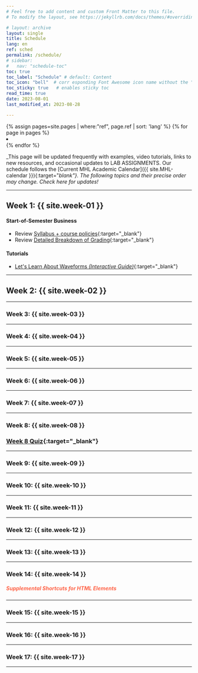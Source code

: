 ```yaml
---
# Feel free to add content and custom Front Matter to this file.
# To modify the layout, see https://jekyllrb.com/docs/themes/#overriding-theme-defaults

# layout: archive
layout: single   
title: Schedule   
lang: en   
ref: sched   
permalink: /schedule/   
# sidebar:
#   nav: "schedule-toc"   
toc: true  
toc_label: "Schedule" # default: Content
toc_icon: "bell"  # corr esponding Font Awesome icon name without the "fa" prefix
toc_sticky: true   # enables sticky toc 
read_time: true  
date: 2023-08-01  
last_modified_at: 2023-08-28  

---
```


<link rel="stylesheet" href="https://cdn.jsdelivr.net/gh/lipis/flag-icons@6.11.0/css/flag-icons.min.css"/>

<div class="lang-sidebar">
  {% assign pages=site.pages | where:"ref", page.ref | sort: 'lang' %}
  {% for page in pages %}
    <li class="zoom"><a href="{{ page.url }}" class="{{ page.lang }}"><span class="fi fi-{{ page.lang }}"></span></a></li>
  {% endfor %}
</div>

<div class="top-h1-icon">
  <i class="fas fa-bell fa-2x"></i>
</div>

<!-- <img src="/Goldford-MTEC1003/assets/organized.gif" alt="organized" width="400" align="right"> -->

<!-- # Schedule -->
_This page will be updated frequently with examples, video tutorials, links to new resources, and occasional updates to LAB ASSIGNMENTS. Our schedule follows the [Current MHL Academic Calendar]({{ site.MHL-calendar }}){:target="_blank"}. The following topics and their precise order may change. Check here for updates!_  

* * *

## Week 1: {{ site.week-01 }}

<!-- ### [Week #1 Survey/Quiz — Personal Info, Syllabus Elements](https://forms.gle/HeYNxzVSuG67M3Nb8){:target="_blank"}   -->
<!-- * _Complete the quizlet above as part of today's participation._   -->

#### Start-of-Semester Business  

* Review [Syllabus + course policies](/MHL-studio-methods/){:target="_blank"}  
* Review [Detailed Breakdown of Grading](/MHL-studio-methods/grading.html){:target="_blank"}  
<!-- * Review [Keys for Success in MTEC1003](/Goldford-MTEC1003/resources/week.01/keys.for.success.html){:target="_blank"}   -->

#### Tutorials
* [Let's Learn About Waveforms _(Interactive Guide)_](https://pudding.cool/2018/02/waveforms/){:target="_blank"}  

<!-- #### Video Tutorial
##### Stepping Through Week 1 Slides + Labs    

<div class="video">
    <figure>
        <iframe width="560" height="315" src="https://www.youtube.com/embed/O617zAPuNng" frameborder="0" allowfullscreen></iframe>
    </figure>
</div>
_Normally we won't record our classes but sometimes we may in order to clarify complex topics. This video is archived from a previous version of this class, but the directions are all the same. For the 2 labs (below) this week, enter your respones in the text files and then save your changes directly on GitHub (i.e. "commit" your changes), as demonstrated and described in class and in this video. The slides above will help guide you to these answers, so be sure to study them and use to your advantage. Don't forget to study the slides for Week 2 before next class!_   

##### Lab Assignments

<div class="instructornote"><p markdown="span"><em>{{ site.weekly-deadline-statement }}</em></p></div>  
* [Setting Up GitHub for Submitting Labs](/Goldford-MTEC1003/labs/01/how.to.submit.1st.week.labs.html){:target="_blank"}  
* [Lab 1 / Part 1: Commands + Navigation](https://github.com/einbahnstrasse/mtec1003-week1-labs/blob/master/lab.01.part1.commands.navigation.txt){:target="_blank"}  
* [Lab 1 / Part 2: Download + (Un)Compress](https://github.com/einbahnstrasse/mtec1003-week1-labs/blob/master/lab.01.part2.download.compress.txt){:target="_blank"}   -->

* * *

<!-- <a id="w2"></a> -->
<!-- <h3 class="schedule-page-date">Week 2: {{ site.week-02 }}</h3> -->
## Week 2: {{ site.week-02 }}

<!-- ### File System: Shell Scripting, Permissions, Date/Time, Editing Files  

### [Week 2 Quizlet](https://forms.gle/vFneHmAUaNeTaHo4A){:target="_blank"}  
* _Complete the quizlet above as part of today's attendance + participation._  

<h5 style="color:Tomato;"><b>SLIDES</b></h5>  
* [Review](/Goldford-MTEC1003/labs/03/review.html#1.0){:target="_blank"}  
* [Working With Files](/Goldford-MTEC1003/labs/03/working-with-files.html){:target="_blank"}  
* [File Permissions, Editing, Date + Time, Shell Scripting](/Goldford-MTEC1003/labs/03/permissions-editing-date-time.html){:target="_blank"}  
* [Shell Scripting: Some Odds and Ends](/Goldford-MTEC1003/labs/04/shell-scripting.html#1.0){:target="_blank"}  

<h5 style="color:Tomato;"><b>LAB ASSIGNMENTS</b></h5>
* [Submitting Week 2 Labs](/Goldford-MTEC1003/labs/02/how.to.submit.2nd.week.labs.html){:target="_blank"}  
* Lab 2 / Part 1 has been removed: We'll only complete the following 2 labs this week!    
* [Lab 2 / Part 2: Working with Files](/Goldford-MTEC1003/labs/02/lab.02.part2.working.with.files.txt){:target="_blank"}  
* [Lab 2 / Part 3: Shell Scripting, Permissions, Editing Text, Date + Time](/Goldford-MTEC1003/labs/02/lab.02.part3.shell.scripting.txt){:target="_blank"}   -->

* * *

<a id="w3"></a>
<h3 class="schedule-page-date">Week 3: {{ site.week-03 }}</h3>
<!-- ### Version Control: Introduction to GIT, Concepts + Basic Commands   -->

* * *

<a id="w4"></a>
<h3 class="schedule-page-date">Week 4: {{ site.week-04 }}</h3>
<!-- ### Version Control: Local/Remote Repositories + Collaboration Via _GitHub_   -->

* * *

<a id="w5"></a>
<h3 class="schedule-page-date">Week 5: {{ site.week-05 }}</h3>
<!-- ### JavaScript + Python: Introduction, Variables, Types, Input/Output -->

* * *

<a id="w6"></a>
<h3 class="schedule-page-date">Week 6: {{ site.week-06 }}</h3>
<!-- ### Review: Version Control + Basic JavaScript/Python   -->


* * *

<a id="w7"></a>
<h3 class="schedule-page-date">Week 7: {{ site.week-07 }}</h3>
<!-- ### Javascript + Python: Conditionals -->
<!-- <p class="redish"><i>Spring Recess 3/27-4/4. See <a href="https://www.citytech.cuny.edu/registrar/docs/spring_2021.pdf" target="_blank">CityTech Spring 2021 Schedule.</a></i></p> -->  

* * *

<a id="w8"></a>
<h3 class="schedule-page-date">Week 8: {{ site.week-08 }}</h3>
<!-- ### JavaScript + Python: For Loops   -->

### [Week 8 Quiz](https://forms.gle/h5XMi7Gy1UDLAGta6){:target="_blank"}  


* * *

<a id="w9"></a>
<h3 class="schedule-page-date">Week 9: {{ site.week-09 }}</h3>
<!-- ### Javascript + Python: Function Definitions + Function Calls -->

* * *

<a id="w10"></a>
<h3 class="schedule-page-date">Week 10: {{ site.week-10 }}</h3>
<!-- ### Introduction to Python Data Visualization + Mapping -->
<!-- ### Review Week   -->

* * *

<a id="w11"></a>
<h3 class="schedule-page-date">Week 11: {{ site.week-11 }}</h3>  
<!-- ### Javascript + Python: More Kinds of Loops    -->


* * *

<a id="w12"></a>
<h3 class="schedule-page-date">Week 12: {{ site.week-12 }}</h3>
<!-- ### HTML/CSS: Introduction   -->

* * *

<a id="w13"></a>
<h3 class="schedule-page-date">Week 13: {{ site.week-13 }}</h3>
<!-- ### HTML/CSS: Drawing on Web Pages (Using JavaScript + HTML Canvas) -->


* * *

<a id="w14"></a>
<h3 class="schedule-page-date">Week 14: {{ site.week-14 }}</h3>
<!-- ### _GitHub Pages_, Advanced Web Design + Layout -->


<a id="final-code-snippets"></a>
<h5 style="color:Tomato;"><b>Supplemental Shortcuts for HTML Elements</b></h5>  

* * *

<a id="w15"></a>
<h3 class="schedule-page-date">Week 15: {{ site.week-15 }}</h3>
<!-- ### Complete + Present Final Assignments -->

* * *

<a id="w16"></a>
<h3 class="schedule-page-date">Week 16: {{ site.week-16 }}</h3>
<!-- ### Complete + Present Final Assignments -->

* * *

<a id="w17"></a>
<h3 class="schedule-page-date">Week 17: {{ site.week-17 }}</h3>
<!-- ### Complete + Present Final Assignments -->

* * *

